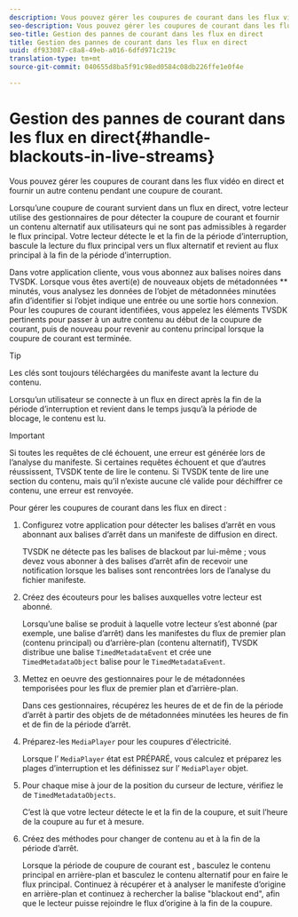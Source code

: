 ```yaml
---
description: Vous pouvez gérer les coupures de courant dans les flux vidéo en direct et fournir un autre contenu pendant une coupure de courant.
seo-description: Vous pouvez gérer les coupures de courant dans les flux vidéo en direct et fournir un autre contenu pendant une coupure de courant.
seo-title: Gestion des pannes de courant dans les flux en direct
title: Gestion des pannes de courant dans les flux en direct
uuid: df933087-c8a8-49eb-a016-6dfd971c219c
translation-type: tm+mt
source-git-commit: 040655d8ba5f91c98ed0584c08db226ffe1e0f4e

---
```



# Gestion des pannes de courant dans les flux en direct{#handle-blackouts-in-live-streams}

Vous pouvez gérer les coupures de courant dans les flux vidéo en direct et fournir un autre contenu pendant une coupure de courant.

Lorsqu’une coupure de courant survient dans un flux en direct, votre lecteur utilise des gestionnaires de  pour détecter la coupure de courant et fournir un contenu alternatif aux utilisateurs qui ne sont pas admissibles à regarder le flux principal. Votre lecteur détecte le et la fin de la période d’interruption, bascule la lecture du flux principal vers un flux alternatif et revient au flux principal à la fin de la période d’interruption.

Dans votre application cliente, vous vous abonnez aux balises noires dans TVSDK. Lorsque vous êtes averti(e) de nouveaux objets de métadonnées ** minutés, vous analysez les données de l’objet de métadonnées minutées afin d’identifier si l’objet indique une entrée ou une sortie hors connexion. Pour les coupures de courant identifiées, vous appelez les éléments TVSDK pertinents pour passer à un autre contenu au début de la coupure de courant, puis de nouveau pour revenir au contenu principal lorsque la coupure de courant est terminée.

>[!TIP]
>
>Les clés sont toujours téléchargées du manifeste avant la lecture du contenu.

Lorsqu’un utilisateur se connecte à un flux en direct après la fin de la période d’interruption et revient dans le temps jusqu’à la période de blocage, le contenu est lu.

>[!IMPORTANT]
>
>Si toutes les requêtes de clé échouent, une erreur est générée lors de l’analyse du manifeste. Si certaines requêtes échouent et que d’autres réussissent, TVSDK tente de lire le contenu. Si TVSDK tente de lire une section du contenu, mais qu’il n’existe aucune clé valide pour déchiffrer ce contenu, une erreur est renvoyée.

Pour gérer les coupures de courant dans les flux en direct :

1. Configurez votre application pour détecter les balises d’arrêt en vous abonnant aux balises d’arrêt dans un manifeste de diffusion en direct.

   TVSDK ne détecte pas les balises de blackout par lui-même ; vous devez vous abonner à des balises d’arrêt afin de recevoir une notification lorsque les balises sont rencontrées lors de l’analyse du fichier manifeste.
1. Créez des écouteurs  pour les balises auxquelles votre lecteur est abonné.

   Lorsqu’une balise se produit à laquelle votre lecteur s’est abonné (par exemple, une balise d’arrêt) dans les manifestes du flux de premier plan (contenu principal) ou d’arrière-plan (contenu alternatif), TVSDK distribue une balise `TimedMetadataEvent` et crée une `TimedMetadataObject` balise pour le `TimedMetadataEvent`.
1. Mettez en oeuvre des gestionnaires pour le de métadonnées temporisées  pour les flux de premier plan et d’arrière-plan.

   Dans ces gestionnaires, récupérez les heures de  et de fin de la période d’arrêt à partir des objets de de métadonnées minutées  les heures de fin et de fin de la période d’arrêt.
1. Préparez-les `MediaPlayer` pour les coupures d&#39;électricité.

   Lorsque l’ `MediaPlayer` état est PRÉPARÉ, vous calculez et préparez les plages d’interruption et les définissez sur l’ `MediaPlayer` objet.

1. Pour chaque mise à jour de la position du curseur de lecture, vérifiez le  de `TimedMetadataObjects`.

   C’est là que votre lecteur détecte le et la fin de la coupure, et suit l’heure de la coupure au fur et à mesure.

1. Créez des méthodes pour changer de contenu au  et à la fin de la période d’arrêt.

   Lorsque la période de coupure de courant est , basculez le contenu principal en arrière-plan et basculez le contenu alternatif pour en faire le flux principal. Continuez à récupérer et à analyser le manifeste d’origine en arrière-plan et continuez à rechercher la balise &quot;blackout end&quot;, afin que le lecteur puisse rejoindre le flux d’origine à la fin de la coupure.

